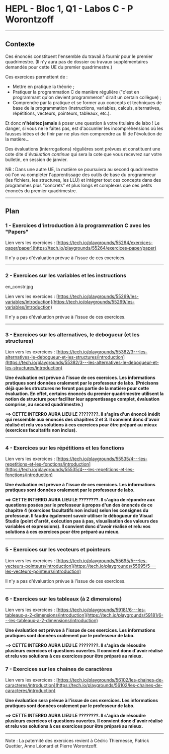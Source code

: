 # HEPL - Bloc 1, Q1 - Labos C - P Worontzoff

<hr />

## Contexte

Ces énoncés constituent l'ensemble du travail à fournir pour le premier quadrimestre. (Il n'y aura pas de dossier ou travaux supplémentaires demandés pour cette UE du premier quadrimestre.)

Ces exercices permettent de :
* Mettre en pratique la théorie&nbsp;;
* Pratiquer la programmation C de manière régulière ("c'est en programmant qu'on devient programmeron" dirait un certain collègue)&nbsp;;
* Comprendre par la pratique et se former aux concepts et techniques de base de la programmation (instructions, variables, calculs, alternatives, répétitions, vecteurs, pointeurs, tableaux, etc.).

Et donc **n'hésitez jamais** à poser une question à votre titulaire de labo&nbsp;! Le danger, si vous ne le faites pas, est d'accumler les incompréhensions où les fausses idées et de finir par ne plus rien comprendre au fil de l'évolution de la matière...

Des évaluations (interrogations) régulières sont prévues et constituent une cote dite d'*évaluation continue* qui sera la cote que vous recevrez sur votre bulletin, en session de janvier.

NB : Dans une autre UE, la matière se poursuivra au second quadrimestre où l'on va compléter l'apprentissage des outils de base du programmeur (les fichiers, les structures, les LLU) et intégrer tout ces concepts dans des programmes plus "concrets" et plus longs et complexes que ces petits énoncés du premier quadrimestre.

<hr />

## Plan

### 1 - Exercices d'introduction à la programmation C avec les "Papers"

Lien vers les exercices : [https://tech.io/playgrounds/55264/exercices-paper/paper](https://tech.io/playgrounds/55264/exercices-paper/paper)

Il n'y a pas d'évaluation prévue à l'issue de ces exercices.

<hr />

### 2 - Exercices sur les variables et les instructions

en_constr.jpg

Lien vers les exercices : [https://tech.io/playgrounds/55269/les-variables/introduction](https://tech.io/playgrounds/55269/les-variables/introduction)

Il n'y a pas d'évaluation prévue à l'issue de ces exercices.

<hr />

### 3 - Exercices sur les alternatives, le debogueur (et les structures)

Lien vers les exercices : [https://tech.io/playgrounds/55382/3---les-alternatives-le-debogueur-et-les-structures/introduction](https://tech.io/playgrounds/55382/3---les-alternatives-le-debogueur-et-les-structures/introduction)

**Une évaluation est prévue à l'issue de ces exercices. Les informations pratiques sont données oralement par le professeur de labo. (Précisons déjà que les structures ne feront pas partie de la matière pour cette évaluation. En effet, certains énoncés du premier quadrimestre utilisent la notion de structure pour faciliter leur apprentissage complet, évaluation comprise, au second quadrimestre.)**

**==> CETTE INTERRO AURA LIEU LE ????????. Il s'agira d'un énoncé inédit qui ressemble aux énoncés des chapitres 2 et 3. Il convient donc d'avoir réalisé et relu vos solutions à ces exercices pour être préparé au mieux (exercices facultatifs non inclus).**

<hr />

### 4 - Exercices sur les répétitions et les fonctions

Lien vers les exercices : [https://tech.io/playgrounds/55535/4---les-repetitions-et-les-fonctions/introduction](https://tech.io/playgrounds/55535/4---les-repetitions-et-les-fonctions/introduction)

**Une évaluation est prévue à l'issue de ces exercices. Les informations pratiques sont données oralement par le professeur de labo.**

**==> CETTE INTERRO AURA LIEU LE ????????. Il s'agira de répondre aux questions posées par le professeur à propos d'un des énoncés de ce chapitre 4 (exercices facultatifs non inclus) selon les consignes du professeur. Il faudra également savoir utiliser le débogueur de Visual Studio (point d'arrêt, exécution pas à pas, visualisation des valeurs des variables et expressions). Il convient donc d'avoir réalisé et relu vos solutions à ces exercices pour être préparé au mieux.**

<hr />

### 5 - Exercices sur les vecteurs et pointeurs

Lien vers les exercices : [https://tech.io/playgrounds/55695/5---les-vecteurs-pointeurs/introduction](https://tech.io/playgrounds/55695/5---les-vecteurs-pointeurs/introduction)

Il n'y a pas d'évaluation prévue à l'issue de ces exercices.

<hr />

### 6 - Exercices sur les tableaux (à 2 dimensions)

Lien vers les exercices : [https://tech.io/playgrounds/59181/6---les-tableaux-a-2-dimensions/introduction](https://tech.io/playgrounds/59181/6---les-tableaux-a-2-dimensions/introduction)

**Une évaluation est prévue à l'issue de ces exercices. Les informations pratiques sont données oralement par le professeur de labo.**

**==> CETTE INTERRO AURA LIEU LE ????????. Il s'agira de résoudre plusieurs exercices et questions ouvertes. Il convient donc d'avoir réalisé et relu vos solutions à ces exercices pour être préparé au mieux.**

### 7 - Exercices sur les chaines de caractères

Lien vers les exercices : [https://tech.io/playgrounds/56102/les-chaines-de-caracteres/introduction](https://tech.io/playgrounds/56102/les-chaines-de-caracteres/introduction)

**Une évaluation sera prévue à l'issue de ces exercices. Les informations pratiques sont données oralement par le professeur de labo.**

**==> CETTE INTERRO AURA LIEU LE ????????. Il s'agira de résoudre plusieurs exercices et questions ouvertes. Il convient donc d'avoir réalisé et relu vos solutions à ces exercices pour être préparé au mieux.**

<hr />

Note : La paternité des exercices revient à Cédric Thiernesse, Patrick Quettier, Anne Léonard et Pierre Worontzoff.
